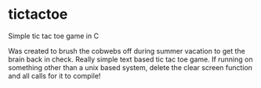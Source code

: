 # tictactoe
Simple tic tac toe game in C

Was created to brush the cobwebs off during summer vacation to get the brain back in check. Really simple text based tic tac toe game.
If running on something other than a unix based system, delete the clear screen function and all calls for it to compile!
